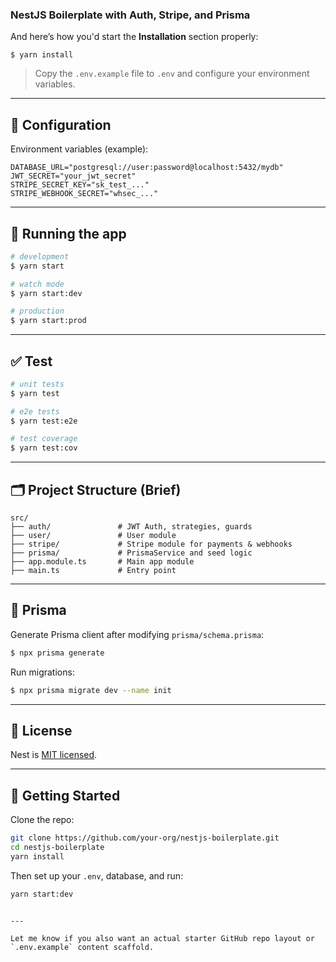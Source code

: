 ### **NestJS Boilerplate with Auth, Stripe, and Prisma**


And here’s how you'd start the **Installation** section properly:

````
$ yarn install
````

> Copy the `.env.example` file to `.env` and configure your environment variables.

---

## 🔧 Configuration

Environment variables (example):

```env
DATABASE_URL="postgresql://user:password@localhost:5432/mydb"
JWT_SECRET="your_jwt_secret"
STRIPE_SECRET_KEY="sk_test_..."
STRIPE_WEBHOOK_SECRET="whsec_..."
```

---

## 🏃 Running the app

```bash
# development
$ yarn start

# watch mode
$ yarn start:dev

# production
$ yarn start:prod
```

---

## ✅ Test

```bash
# unit tests
$ yarn test

# e2e tests
$ yarn test:e2e

# test coverage
$ yarn test:cov
```

---

## 🗂 Project Structure (Brief)

```
src/
├── auth/               # JWT Auth, strategies, guards
├── user/               # User module
├── stripe/             # Stripe module for payments & webhooks
├── prisma/             # PrismaService and seed logic
├── app.module.ts       # Main app module
├── main.ts             # Entry point
```

---

## 🧱 Prisma

Generate Prisma client after modifying `prisma/schema.prisma`:

```bash
$ npx prisma generate
```

Run migrations:

```bash
$ npx prisma migrate dev --name init
```

---

## 📄 License

Nest is [MIT licensed](LICENSE).

---

## 🏁 Getting Started

Clone the repo:

```bash
git clone https://github.com/your-org/nestjs-boilerplate.git
cd nestjs-boilerplate
yarn install
```

Then set up your `.env`, database, and run:

```bash
yarn start:dev
```

```

---

Let me know if you also want an actual starter GitHub repo layout or `.env.example` content scaffold.
```
